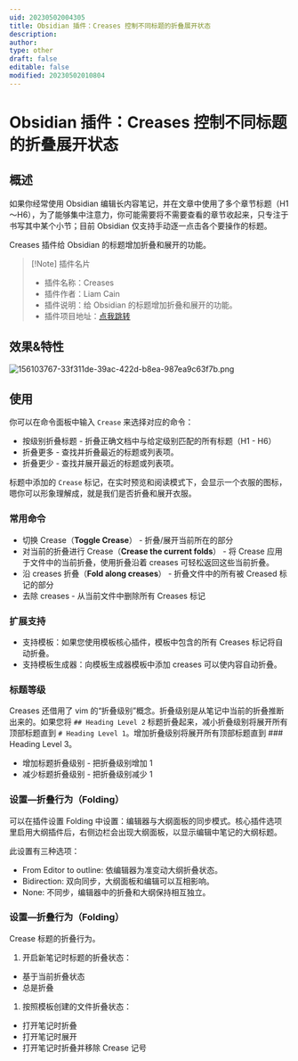 ```yaml
---
uid: 20230502004305
title: Obsidian 插件：Creases 控制不同标题的折叠展开状态
description: 
author: 
type: other
draft: false
editable: false
modified: 20230502010804
---
```


# Obsidian 插件：Creases 控制不同标题的折叠展开状态

## 概述

如果你经常使用 Obsidian 编辑长内容笔记，并在文章中使用了多个章节标题（H1～H6），为了能够集中注意力，你可能需要将不需要查看的章节收起来，只专注于书写其中某个小节；目前 Obsidian 仅支持手动逐一点击各个要操作的标题。

Creases 插件给 Obsidian 的标题增加折叠和展开的功能。

> [!Note] 插件名片
> - 插件名称：Creases
> - 插件作者：Liam Cain
> - 插件说明：给 Obsidian 的标题增加折叠和展开的功能。
> - 插件项目地址：[点我跳转](https://github.com/liamcain/obsidian-creases)

## 效果&特性

![156103767-33f311de-39ac-422d-b8ea-987ea9c63f7b.png](https://cdn.pkmer.cn/images/156103767-33f311de-39ac-422d-b8ea-987ea9c63f7b.png!pkmer)

## 使用

你可以在命令面板中输入 `Crease` 来选择对应的命令：

- 按级别折叠标题 - 折叠正确文档中与给定级别匹配的所有标题（H1 - H6）
- 折叠更多 - 查找并折叠最近的标题或列表项。
- 折叠更少 - 查找并展开最近的标题或列表项。

标题中添加的 `Crease` 标记，在实时预览和阅读模式下，会显示一个衣服的图标，嗯你可以形象理解成，就是我们是否折叠和展开衣服。

### 常用命令

- 切换 Crease（**Toggle Crease**） - 折叠/展开当前所在的部分
- 对当前的折叠进行 Crease（**Crease the current folds**） - 将 Crease 应用于文件中的当前折叠，使用折叠沿着 creases 可轻松返回这些当前折叠。
- 沿 creases 折叠（**Fold along creases**） - 折叠文件中的所有被 Creased 标记的部分
- 去除 creases - 从当前文件中删除所有 Creases 标记

### 扩展支持

- 支持模板：如果您使用模板核心插件，模板中包含的所有 Creases 标记将自动折叠。
- 支持模板生成器：向模板生成器模板中添加 creases 可以使内容自动折叠。

### 标题等级

Creases 还借用了 vim 的“折叠级别”概念。折叠级别是从笔记中当前的折叠推断出来的。如果您将 `## Heading Level 2` 标题折叠起来，减小折叠级别将展开所有顶部标题直到 `# Heading Level 1`。增加折叠级别将展开所有顶部标题直到 ### Heading Level 3。

- 增加标题折叠级别 - 把折叠级别增加 1
- 减少标题折叠级别 - 把折叠级别减少 1

### 设置—折叠行为（Folding）

可以在插件设置 Folding 中设置：编辑器与大纲面板的同步模式。核心插件选项里启用大纲插件后，右侧边栏会出现大纲面板，以显示编辑中笔记的大纲标题。

此设置有三种选项：

- From Editor to outline: 依编辑器为准变动大纲折叠状态。
- Bidirection: 双向同步，大纲面板和编辑可以互相影响。
- None: 不同步，编辑器中的折叠和大纲保持相互独立。

### 设置—折叠行为（Folding）

Crease 标题的折叠行为。

1. 开启新笔记时标题的折叠状态：
- 基于当前折叠状态
- 总是折叠
1. 按照模板创建的文件折叠状态：
- 打开笔记时折叠
- 打开笔记时展开
- 打开笔记时折叠并移除 Crease 记号
